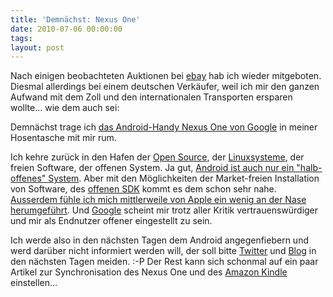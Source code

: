 ```yaml
---
title: 'Demnächst: Nexus One'
date: 2010-07-06 00:00:00 
tags: 
layout: post
---
```

Nach einigen beobachteten Auktionen bei <a href="http://www.ebay.de/">ebay</a> hab ich wieder mitgeboten. Diesmal allerdings bei einem deutschen Verk&auml;ufer, weil ich mir den ganzen Aufwand mit dem Zoll und den internationalen Transporten ersparen wollte... wie dem auch sei:

Demn&auml;chst trage ich <a href="http://www.google.com/phone/">das Android-Handy Nexus One von Google</a> in meiner Hosentasche mit mir rum.

Ich kehre zur&uuml;ck in den Hafen der <a href="http://de.wikipedia.org/wiki/Open_Source">Open Source</a>, der <a href="http://www.ubuntu.com/">Linuxsysteme</a>, der freien Software, der offenen System. Ja gut, <a href="http://source.android.com/">Android ist auch nur ein "halb-offenes" System</a>. Aber mit den M&ouml;glichkeiten der Market-freien Installation von Software, des <a href="http://developer.android.com/sdk/index.html">offenen SDK</a> kommt es dem schon sehr nahe. <a href="http://blog.kopis.de/2010/07/02/wieso-sollte-ich-von-mac-os-x-zu-ubuntu-wechseln/">Ausserdem f&uuml;hle ich mich mittlerweile von Apple ein wenig an der Nase herumgef&uuml;hrt</a>. Und <a href="http://www.google.de">Google</a> scheint mir trotz aller Kritik vertrauensw&uuml;rdiger und mir als Endnutzer offener eingestellt zu sein.

Ich werde also in den n&auml;chsten Tagen dem Android angegenfiebern und werd dar&uuml;ber nicht informiert werden will, der soll bitte <a href="http://twitter.com/carstenringe">Twitter</a> und <a href="http://blog.kopis.de/">Blog</a> in den n&auml;chsten Tagen meiden. :-P Der Rest kann sich schonmal auf ein paar Artikel zur Synchronisation des Nexus One und des <a href="http://blog.kopis.de/2010/06/18/firmware-v2-5-fur-den-amazon-kindle/">Amazon Kindle</a> einstellen...
